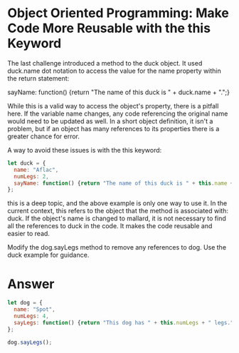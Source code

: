 # Object Oriented Programming: Make Code More Reusable with the this Keyword

The last challenge introduced a method to the duck object. It used duck.name dot notation to access the value for the name property within the return statement:

sayName: function() {return "The name of this duck is " + duck.name + ".";}

While this is a valid way to access the object's property, there is a pitfall here. If the variable name changes, any code referencing the original name would need to be updated as well. In a short object definition, it isn't a problem, but if an object has many references to its properties there is a greater chance for error.

A way to avoid these issues is with the this keyword:

```JavaScript
let duck = {
  name: "Aflac",
  numLegs: 2,
  sayName: function() {return "The name of this duck is " + this.name + ".";}
};
```

this is a deep topic, and the above example is only one way to use it. In the current context, this refers to the object that the method is associated with: duck. If the object's name is changed to mallard, it is not necessary to find all the references to duck in the code. It makes the code reusable and easier to read.

Modify the dog.sayLegs method to remove any references to dog. Use the duck example for guidance.


# Answer

```JavaScript
let dog = {
  name: "Spot",
  numLegs: 4,
  sayLegs: function() {return "This dog has " + this.numLegs + " legs.";}
};

dog.sayLegs();
```